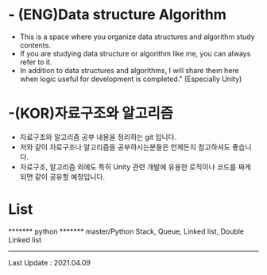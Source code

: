 # - (ENG)Data structure Algorithm
- This is a space where you organize data structures and algorithm study contents.
- If you are studying data structure or algorithm like me, you can always refer to it.
- In addition to data structures and algorithms, I will share them here when logic useful for development is completed." 
  (Especially Unity)
  
  
 # -(KOR)자료구조와 알고리즘
 - 자료구조와 알고리즘 공부 내용을 정리하는 git 입니다.
 - 저와 같이 자료구조나 알고리즘을 공부하시는분들은 언제든지 참고하셔도 좋습니다.
 - 자료구조, 알고리즘 외에도 특히 Unity 관련 개발에 유용한 로직이나 코드를 짜게 되면 같이 공유할 예정입니다.


# List
******* python *******
master/Python
Stack, Queue, Linked list, Double Linked list
***********************

Last Update : 2021.04.09

